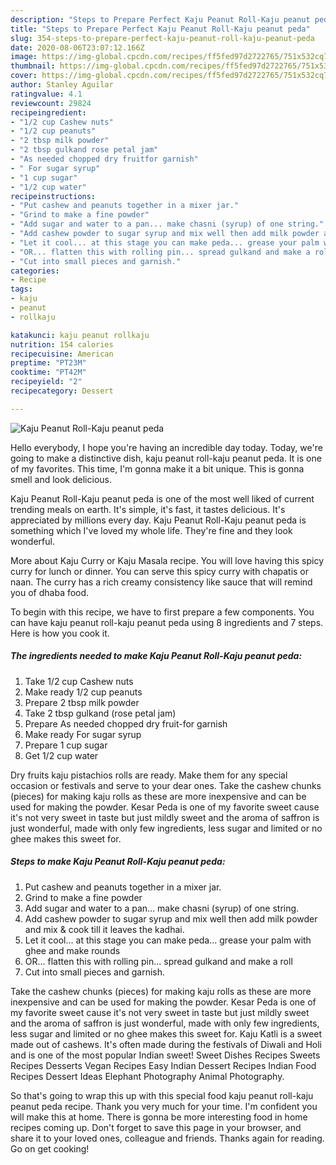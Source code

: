 ```yaml
---
description: "Steps to Prepare Perfect Kaju Peanut Roll-Kaju peanut peda"
title: "Steps to Prepare Perfect Kaju Peanut Roll-Kaju peanut peda"
slug: 354-steps-to-prepare-perfect-kaju-peanut-roll-kaju-peanut-peda
date: 2020-08-06T23:07:12.166Z
image: https://img-global.cpcdn.com/recipes/ff5fed97d2722765/751x532cq70/kaju-peanut-roll-kaju-peanut-peda-recipe-main-photo.jpg
thumbnail: https://img-global.cpcdn.com/recipes/ff5fed97d2722765/751x532cq70/kaju-peanut-roll-kaju-peanut-peda-recipe-main-photo.jpg
cover: https://img-global.cpcdn.com/recipes/ff5fed97d2722765/751x532cq70/kaju-peanut-roll-kaju-peanut-peda-recipe-main-photo.jpg
author: Stanley Aguilar
ratingvalue: 4.1
reviewcount: 29824
recipeingredient:
- "1/2 cup Cashew nuts"
- "1/2 cup peanuts"
- "2 tbsp milk powder"
- "2 tbsp gulkand rose petal jam"
- "As needed chopped dry fruitfor garnish"
- " For sugar syrup"
- "1 cup sugar"
- "1/2 cup water"
recipeinstructions:
- "Put cashew and peanuts together in a mixer jar."
- "Grind to make a fine powder"
- "Add sugar and water to a pan... make chasni (syrup) of one string."
- "Add cashew powder to sugar syrup and mix well then add milk powder and mix &amp; cook till it leaves the kadhai."
- "Let it cool... at this stage you can make peda... grease your palm with ghee and make rounds"
- "OR... flatten this with rolling pin... spread gulkand and make a roll"
- "Cut into small pieces and garnish."
categories:
- Recipe
tags:
- kaju
- peanut
- rollkaju

katakunci: kaju peanut rollkaju 
nutrition: 154 calories
recipecuisine: American
preptime: "PT23M"
cooktime: "PT42M"
recipeyield: "2"
recipecategory: Dessert

---
```



![Kaju Peanut Roll-Kaju peanut peda](https://img-global.cpcdn.com/recipes/ff5fed97d2722765/751x532cq70/kaju-peanut-roll-kaju-peanut-peda-recipe-main-photo.jpg)

Hello everybody, I hope you're having an incredible day today. Today, we're going to make a distinctive dish, kaju peanut roll-kaju peanut peda. It is one of my favorites. This time, I'm gonna make it a bit unique. This is gonna smell and look delicious.

Kaju Peanut Roll-Kaju peanut peda is one of the most well liked of current trending meals on earth. It's simple, it's fast, it tastes delicious. It's appreciated by millions every day. Kaju Peanut Roll-Kaju peanut peda is something which I've loved my whole life. They're fine and they look wonderful.

More about Kaju Curry or Kaju Masala recipe. You will love having this spicy curry for lunch or dinner. You can serve this spicy curry with chapatis or naan. The curry has a rich creamy consistency like sauce that will remind you of dhaba food.


To begin with this recipe, we have to first prepare a few components. You can have kaju peanut roll-kaju peanut peda using 8 ingredients and 7 steps. Here is how you cook it.

<!--inarticleads1-->

##### The ingredients needed to make Kaju Peanut Roll-Kaju peanut peda:

1. Take 1/2 cup Cashew nuts
1. Make ready 1/2 cup peanuts
1. Prepare 2 tbsp milk powder
1. Take 2 tbsp gulkand (rose petal jam)
1. Prepare As needed chopped dry fruit-for garnish
1. Make ready  For sugar syrup
1. Prepare 1 cup sugar
1. Get 1/2 cup water


Dry fruits kaju pistachios rolls are ready. Make them for any special occasion or festivals and serve to your dear ones. Take the cashew chunks (pieces) for making kaju rolls as these are more inexpensive and can be used for making the powder. Kesar Peda is one of my favorite sweet cause it&#39;s not very sweet in taste but just mildly sweet and the aroma of saffron is just wonderful, made with only few ingredients, less sugar and limited or no ghee makes this sweet for. 

<!--inarticleads2-->

##### Steps to make Kaju Peanut Roll-Kaju peanut peda:

1. Put cashew and peanuts together in a mixer jar.
1. Grind to make a fine powder
1. Add sugar and water to a pan... make chasni (syrup) of one string.
1. Add cashew powder to sugar syrup and mix well then add milk powder and mix &amp; cook till it leaves the kadhai.
1. Let it cool... at this stage you can make peda... grease your palm with ghee and make rounds
1. OR... flatten this with rolling pin... spread gulkand and make a roll
1. Cut into small pieces and garnish.


Take the cashew chunks (pieces) for making kaju rolls as these are more inexpensive and can be used for making the powder. Kesar Peda is one of my favorite sweet cause it&#39;s not very sweet in taste but just mildly sweet and the aroma of saffron is just wonderful, made with only few ingredients, less sugar and limited or no ghee makes this sweet for. Kaju Katli is a sweet made out of cashews. It&#39;s often made during the festivals of Diwali and Holi and is one of the most popular Indian sweet! Sweet Dishes Recipes Sweets Recipes Desserts Vegan Recipes Easy Indian Dessert Recipes Indian Food Recipes Dessert Ideas Elephant Photography Animal Photography. 

So that's going to wrap this up with this special food kaju peanut roll-kaju peanut peda recipe. Thank you very much for your time. I'm confident you will make this at home. There is gonna be more interesting food in home recipes coming up. Don't forget to save this page in your browser, and share it to your loved ones, colleague and friends. Thanks again for reading. Go on get cooking!
